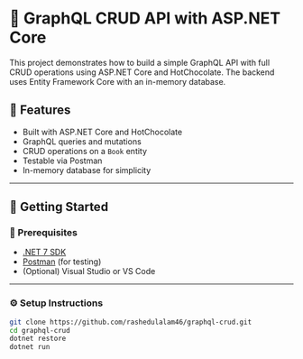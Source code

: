 # 📘 GraphQL CRUD API with ASP.NET Core

This project demonstrates how to build a simple GraphQL API with full CRUD operations using ASP.NET Core and HotChocolate. The backend uses Entity Framework Core with an in-memory database.

## 🚀 Features

- Built with ASP.NET Core and HotChocolate
- GraphQL queries and mutations
- CRUD operations on a `Book` entity
- Testable via Postman
- In-memory database for simplicity

---

## 🏁 Getting Started

### 🧰 Prerequisites

- [.NET 7 SDK](https://dotnet.microsoft.com/download)
- [Postman](https://www.postman.com/) (for testing)
- (Optional) Visual Studio or VS Code

---

### ⚙️ Setup Instructions

```bash
git clone https://github.com/rashedulalam46/graphql-crud.git
cd graphql-crud
dotnet restore
dotnet run

